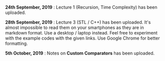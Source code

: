 **24th September, 2019** : Lecture 1 (Recursion, Time Complexity) has been uploaded.   

**28th September, 2019** : Lecture 3 (STL / C++) has been uploaded. It's almost impossible to read them on your smartphones as they are in markdown format. Use a desktop / laptop instead. Feel free to experiment with the example codes with the given links. Use Google Chrome for better formatting.


**5th October, 2019** : Notes on **Custom Comparators** has been uploaded.

